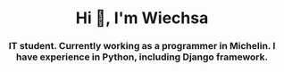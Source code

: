 <h1 align="center">Hi 👋, I'm Wiechsa</h1>
<h3 align="center">IT student. Currently working as a programmer in Michelin. I have experience in Python, including Django framework.</h3>

